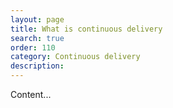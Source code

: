 ```yaml
---
layout: page
title: What is continuous delivery
search: true
order: 110
category: Continuous delivery
description: 
---
```



Content...
